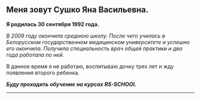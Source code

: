 ## Меня зовут Сушко Яна Васильевна. 

**Я родилась 30 сентября 1992 года.**

*В 2009 году окончила среднюю школу.  После чего училась в Белорусском государственном медицинском университете и успешно его окончила. Получила специальность врач общей практики и два года работала по ней.* 

В данное время я не работаю, воспитываю дочку трех лет и жду появления второго ребенка. 

***Буду проходить обучение на курсах RS-SCHOOl.***

***

